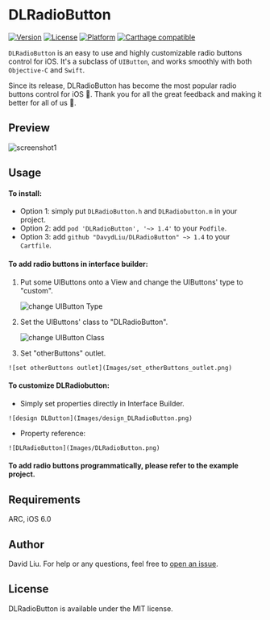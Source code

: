# DLRadioButton 

[![Version](https://img.shields.io/cocoapods/v/DLRadioButton.svg?style=flat)](http://cocoadocs.org/docsets/DLRadioButton)
[![License](https://img.shields.io/cocoapods/l/DLRadioButton.svg?style=flat)](http://cocoadocs.org/docsets/DLRaidoButton)
[![Platform](https://img.shields.io/cocoapods/p/DLRadioButton.svg?style=flat)](http://cocoadocs.org/docsets/DLRadioButton)
[![Carthage compatible](https://img.shields.io/badge/Carthage-compatible-4BC51D.svg?style=flat)](https://github.com/Carthage/Carthage)

`DLRadioButton` is an easy to use and highly customizable radio buttons control for iOS. It's a subclass of `UIButton`, and works smoothly with both `Objective-C` and `Swift`.

Since its release, DLRadioButton has become the most popular radio buttons control for iOS 🎉. Thank you for all the great feedback and making it better for all of us 👏.

## Preview

![screenshot1](Images/DLRadioButton_screenshot1.png)

## Usage

#### To install:
*    Option 1: simply put `DLRadioButton.h` and `DLRadiobutton.m` in your project.
*    Option 2: add `pod 'DLRadioButton', '~> 1.4'` to your `Podfile`.
*    Option 3: add `github "DavydLiu/DLRadioButton" ~> 1.4` to your `Cartfile`.

#### To add radio buttons in interface builder:

1.  Put some UIButtons onto a View and change the UIButtons' type to "custom".

    ![change UIButton Type](Images/change_UIButton_type.png)

2.  Set the UIButtons' class to "DLRadioButton".

    ![change UIButton Class](Images/change_UIButton_class.png)

3.    Set "otherButtons" outlet.

    ![set otherButtons outlet](Images/set_otherButtons_outlet.png)

#### To customize DLRadiobutton:

*    Simply set properties directly in Interface Builder.

    ![design DLButton](Images/design_DLRadioButton.png)

*    Property reference:
    
    ![DLRadioButton](Images/DLRadioButton.png)
    
#### To add radio buttons programmatically, please refer to the example project.

## Requirements

ARC, iOS 6.0

## Author

David Liu. For help or any questions, feel free to [open an issue](https://github.com/DavydLiu/DLRadioButton/issues/new).

## License

DLRadioButton is available under the MIT license.
